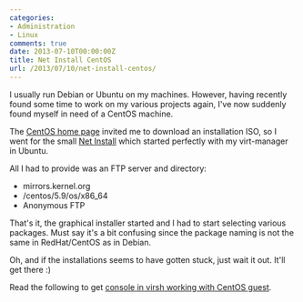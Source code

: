 ```yaml
---
categories:
- Administration
- Linux
comments: true
date: 2013-07-10T00:00:00Z
title: Net Install CentOS
url: /2013/07/10/net-install-centos/
---
```


I usually run Debian or Ubuntu on my machines.  However, having
recently found some time to work on my various projects again, I've
now suddenly found myself in need of a CentOS machine.

The [CentOS home page](http://www.centos.org/) invited me to download
an installation ISO, so I went for the small
[Net Install](http://ftp.funet.fi/pub/mirrors/centos.org/5.9/isos/x86_64/CentOS-5.9-x86_64-netinstall.iso)
which started perfectly with my virt-manager in Ubuntu.

All I had to provide was an FTP server and directory:

* mirrors.kernel.org
* /centos/5.9/os/x86_64
* Anonymous FTP

That's it, the graphical installer started and I had to start
selecting various packages. Must say it's a bit confusing since the
package naming is not the same in RedHat/CentOS as in Debian.

Oh, and if the installations seems to have gotten stuck, just wait it
out.  It'll get there :)

Read the following to get
[console in virsh working with CentOS guest](http://prefetch.net/blog/index.php/2009/06/17/redirecting-the-centos-and-fedora-linux-console-to-a-serial-port-virsh-console-edition/).
